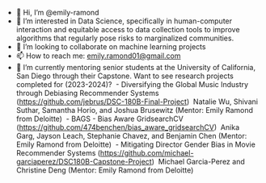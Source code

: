 - 👋 Hi, I’m @emily-ramond
- 👀 I’m interested in Data Science, specifically in human-computer interaction and equitable access to data collection tools to improve algorithms that regularly pose risks to marginalized communities.
- 💞️ I’m looking to collaborate on machine learning projects
- 📫 How to reach me: emily.ramond01@gmail.com
- 🌱 I’m currently mentoring senior students at the University of California, San Diego through their Capstone. Want to see research projects completed for (2023-2024)?
             &nbsp;- Diversifying the Global Music Industry through Debiasing Recommender Systems (https://github.com/jebrus/DSC-180B-Final-Project)
             &nbsp;Natalie Wu, Shivani Suthar, Samantha Horio, and Joshua Brusewitz (Mentor: Emily Ramond from Deloitte)
             &nbsp;- BAGS - Bias Aware GridsearchCV (https://github.com/474benchen/bias_aware_gridsearchCV)
             &nbsp;Anika Garg, Jayson Leach, Stephanie Chavez, and Benjamin Chen (Mentor: Emily Ramond from Deloitte)
             &nbsp;- Mitigating Director Gender Bias in Movie Recommender Systems (https://github.com/michael-garciaperez/DSC180B-Capstone-Project)
             &nbsp;Michael Garcia-Perez and Christine Deng (Mentor: Emily Ramond from Deloitte)
  

<!---
emily-ramond/emily-ramond is a ✨ special ✨ repository because its `README.md` (this file) appears on your GitHub profile.
You can click the Preview link to take a look at your changes.
--->
